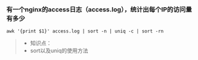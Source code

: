 ### 有一个nginx的access日志（access.log），统计出每个IP的访问量有多少
    awk '{print $1}' access.log | sort -n | uniq -c | sort -rn

> * 知识点：
> * sort以及uniq的使用方法